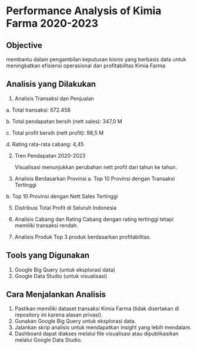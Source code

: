 # Performance Analysis of Kimia Farma 2020-2023

## Objective
membantu dalam pengambilan keputusan bisnis yang berbasis data untuk meningkatkan efisiensi operasional dan profitabilitas Kimia Farma

## Analisis yang Dilakukan
1. Analisis Transaksi dan Penjualan
   
a. Total transaksi: 672.458

b. Total pendapatan bersih (nett sales): 347,0 M

c. Total profit bersih (nett profit): 98,5 M

d. Rating rata-rata cabang: 4,45

2. Tren Pendapatan 2020-2023
   
   Visualisasi menunjukkan perubahan nett profit dari tahun ke tahun.
   
4. Analisis Berdasarkan Provinsi
a. Top 10 Provinsi dengan Transaksi Tertinggi

b. Top 10 Provinsi dengan Nett Sales Tertinggi

5. Distribusi Total Profit di Seluruh Indonesia
   
7. Analisis Cabang dan Rating
   Cabang dengan rating tertinggi tetapi memiliki transaksi rendah.
   
8. Analisis Produk
   Top 3 produk berdasarkan profitabilitas.

## Tools yang Digunakan
1. Google Big Query (untuk eksplorasi data)
2. Google Data Studio (untuk visualisasi)

## Cara Menjalankan Analisis
1. Pastikan memiliki dataset transaksi Kimia Farma (tidak disertakan di repository ini karena alasan privasi).
2. Gunakan Google Big Query untuk eksplorasi data.
3. Jalankan skrip analisis untuk mendapatkan insight yang lebih mendalam.
4. Dashboard dapat diakses melalui file visualisasi atau dipublikasikan melalui Google Data Studio.
